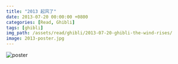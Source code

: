 ```yaml
---
title: "2013 起风了"
date: 2013-07-20 00:00:00 +0800
categories: [Read, Ghibli]
tags: [ghibli]
img_path: /assets/read/ghibli/2013-07-20-ghibli-the-wind-rises/
image: 2013-poster.jpg
---
```


![poster](2013-poster.jpg)

